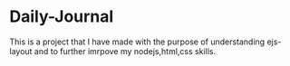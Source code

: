 # Daily-Journal

This is a project that I have made with the purpose of understanding ejs-layout and to further imrpove my nodejs,html,css skills.
